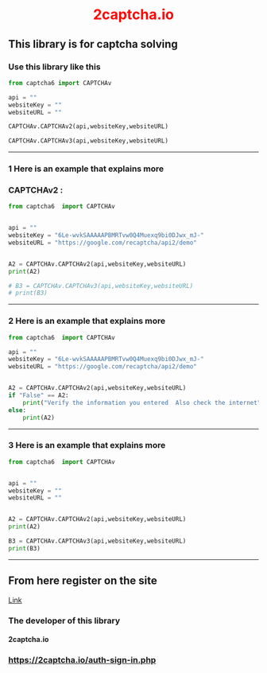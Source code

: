 
    
<h1 style="color:red; text-align: center;">2captcha.io</h1>

## This library is for captcha solving

### Use this library like this

```python 
from captcha6 import CAPTCHAv 

api = ""
websiteKey = ""
websiteURL = ""

CAPTCHAv.CAPTCHAv2(api,websiteKey,websiteURL)

CAPTCHAv.CAPTCHAv3(api,websiteKey,websiteURL)

```
---
### 1 Here is an example that explains more
### CAPTCHAv2 :
```python 
from captcha6  import CAPTCHAv 


api = ""
websiteKey = "6Le-wvkSAAAAAPBMRTvw0Q4Muexq9bi0DJwx_mJ-"
websiteURL = "https://google.com/recaptcha/api2/demo"


A2 = CAPTCHAv.CAPTCHAv2(api,websiteKey,websiteURL)
print(A2)

# B3 = CAPTCHAv.CAPTCHAv3(api,websiteKey,websiteURL)
# print(B3)
```
---
### 2 Here is an example that explains more

```python 
from captcha6  import CAPTCHAv 

api = ""
websiteKey = "6Le-wvkSAAAAAPBMRTvw0Q4Muexq9bi0DJwx_mJ-"
websiteURL = "https://google.com/recaptcha/api2/demo"


A2 = CAPTCHAv.CAPTCHAv2(api,websiteKey,websiteURL)
if "False" == A2:
    print("Verify the information you entered  Also check the internet")
else:
    print(A2)
```
---
### 3 Here is an example that explains more

```python 
from captcha6  import CAPTCHAv 


api = ""
websiteKey = ""
websiteURL = ""


A2 = CAPTCHAv.CAPTCHAv2(api,websiteKey,websiteURL)
print(A2)

B3 = CAPTCHAv.CAPTCHAv3(api,websiteKey,websiteURL)
print(B3)
```


----
## From here register on the site
[Link](https://2captcha.io/auth-sign-in.php)

### The developer of this library
#### 2captcha.io
### https://2captcha.io/auth-sign-in.php


